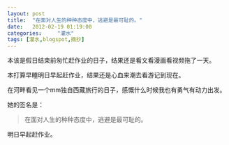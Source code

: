 ```yaml
---
layout: post
title:  "在面对人生的种种态度中，逃避是最可耻的。"
date:   2012-02-19 01:19:00
categories: 	"灌水"
tags: [灌水,blogspot,摘抄]
---
```



本该是假日结束前匆忙赶作业的日子，结果还是看文看漫画看视频拖了一天。

本打算早睡明日早起赶作业，结果还是心血来潮去看游记到现在。


在河畔看见一个mm独自西藏旅行的日子，感慨什么时候我也有勇气有动力出发。

她的签名是：
>在面对人生的种种态度中，逃避是最可耻的。


明日早起赶作业。
